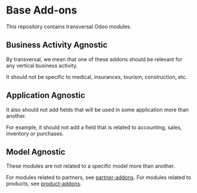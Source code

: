 # Base Add-ons

This repository contains transversal Odoo modules.

## Business Activity Agnostic

By transversal, we mean that one of these addons should be relevant for any vertical business activity.

It should not be specific to medical, insurances, tourism, construction, etc.

## Application Agnostic

It also should not add fields that will be used in some application more than another.

For example, it should not add a field that is related to accounting, sales, inventory or purchases.

## Model Agnostic

These modules are not related to a specific model more than another.

For modules related to partners, see [partner-addons](https://github.com/Numigi/odoo-partner-addons).
For modules related to products, see [product-addons](https://github.com/Numigi/odoo-product-addons).
